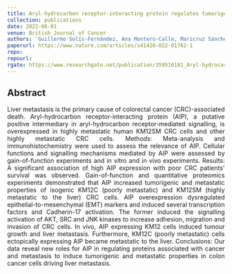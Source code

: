```yaml
---
title: Aryl-hydrocarbon receptor-interacting protein regulates tumorigenic and metastatic properties of colorectal cancer cells driving liver metastasis
collection: publications
date: 2022-06-01
venue: British Journal of Cancer
authors: 'Guillermo Solís-Fernández, Ana Montero-Calle, Maricruz Sánchez-Martínez, Alberto Peláez-García, María Jesús Fernández-Aceñero, Pilar Pallarés, Miren Alonso-Navarro, Marta Mendiola, Jelle Hendrix, David Hardisson, Rubén A Bartolomé, Johan Hofkens, Susana Rocha, Rodrigo Barderas'
paperurl: https://www.nature.com/articles/s41416-022-01762-1
repo:
repourl:
rgate: https://www.researchgate.net/publication/359516181_Aryl-hydrocarbon_receptor-interacting_protein_regulates_tumorigenic_and_metastatic_properties_of_colorectal_cancer_cells_driving_liver_metastasis
---
```


<h2> Abstract </h2>
<p align= "justify">
Liver metastasis is the primary cause of colorectal cancer (CRC)-associated death. Aryl-hydrocarbon receptor-interacting protein (AIP), a putative positive intermediary in aryl-hydrocarbon receptor-mediated signalling, is overexpressed in highly metastatic human KM12SM CRC cells and other highly metastatic CRC cells. Methods: Meta-analysis and immunohistochemistry were used to assess the relevance of AIP. Cellular functions and signalling mechanisms mediated by AIP were assessed by gain-of-function experiments and in vitro and in vivo experiments. Results: A significant association of high AIP expression with poor CRC patients' survival was observed. Gain-of-function and quantitative proteomics experiments demonstrated that AIP increased tumorigenic and metastatic properties of isogenic KM12C (poorly metastatic) and KM12SM (highly metastatic to the liver) CRC cells. AIP overexpression dysregulated epithelial-to-mesenchymal (EMT) markers and induced several transcription factors and Cadherin-17 activation. The former induced the signalling activation of AKT, SRC and JNK kinases to increase adhesion, migration and invasion of CRC cells. In vivo, AIP expressing KM12 cells induced tumour growth and liver metastasis. Furthermore, KM12C (poorly metastatic) cells ectopically expressing AIP became metastatic to the liver. Conclusions: Our data reveal new roles for AIP in regulating proteins associated with cancer and metastasis to induce tumorigenic and metastatic properties in colon cancer cells driving liver metastasis.
